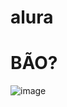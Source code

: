 # alura
# BÃO?
![image](https://github.com/user-attachments/assets/ace9f4cf-e8b6-48c0-bc6c-bb1459fbeb4a)
